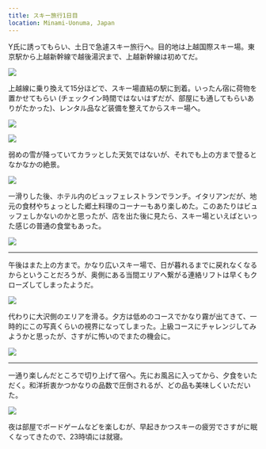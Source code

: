 ```yaml
---
title: スキー旅行1日目
location: Minami-Uonuma, Japan
---
```


Y氏に誘ってもらい、土日で急遽スキー旅行へ。目的地は上越国際スキー場。東京駅から上越新幹線で越後湯沢まで、上越新幹線は初めてだ。

![](https://photos.old.apkas.net/medium/202502/20250201-G3000125.webp)

上越線に乗り換えて15分ほどで、スキー場直結の駅に到着。いったん宿に荷物を置かせてもらい (チェックイン時間ではないはずだが、部屋にも通してもらいありがたかった)、レンタル品など装備を整えてからスキー場へ。

![](https://photos.old.apkas.net/medium/202502/20250201-G3000140.webp)

![](https://photos.old.apkas.net/medium/202502/20250201-G3000142.webp)

弱めの雪が降っていてカラッとした天気ではないが、それでも上の方まで登るとなかなかの絶景。

![](https://photos.old.apkas.net/medium/202502/20250201-G3000148.webp)

一滑りした後、ホテル内のビュッフェレストランでランチ。イタリアンだが、地元の食材やちょっとした郷土料理のコーナーもあり楽しめた。このあたりはビュッフェしかないのかと思ったが、店を出た後に見たら、スキー場といえばといった感じの普通の食堂もあった。

![](https://photos.old.apkas.net/medium/202502/20250201-G3000155.webp)

---

午後はまた上の方まで。かなり広いスキー場で、日が暮れるまでに戻れなくなるからということだろうが、奥側にある当間エリアへ繋がる連絡リフトは早くもクローズしてしまったようだ。

![](https://photos.old.apkas.net/medium/202502/20250201-G3000172.webp)

代わりに大沢側のエリアを滑る。夕方は低めのコースでかなり霧が出てきて、一時的にこの写真くらいの視界になってしまった。上級コースにチャレンジしてみようかと思ったが、さすがに怖いのでまたの機会に。

![](https://photos.old.apkas.net/medium/202502/20250201-G3000174.webp)

---

一通り楽しんだところで切り上げて宿へ。先にお風呂に入ってから、夕食をいただく。和洋折衷かつかなりの品数で圧倒されるが、どの品も美味しくいただいた。

![](https://photos.old.apkas.net/medium/202502/20250201-G3000180.webp)

夜は部屋でボードゲームなどを楽しむが、早起きかつスキーの疲労でさすがに眠くなってきたので、23時頃には就寝。
